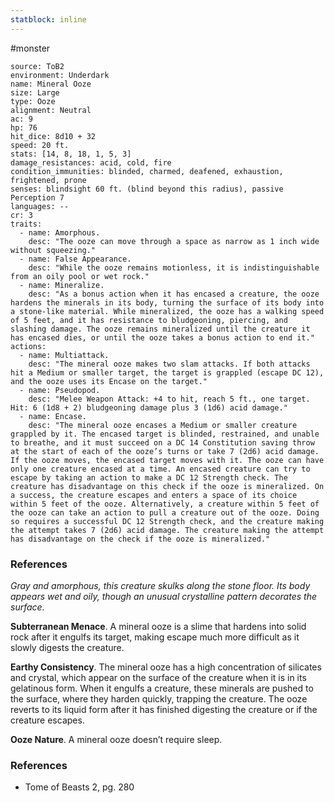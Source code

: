 ```yaml
---
statblock: inline
---
```

 #monster 

```statblock
source: ToB2
environment: Underdark
name: Mineral Ooze
size: Large
type: Ooze
alignment: Neutral
ac: 9
hp: 76
hit_dice: 8d10 + 32
speed: 20 ft.
stats: [14, 8, 18, 1, 5, 3]
damage_resistances: acid, cold, fire
condition_immunities: blinded, charmed, deafened, exhaustion, frightened, prone
senses: blindsight 60 ft. (blind beyond this radius), passive Perception 7
languages: --
cr: 3
traits:
  - name: Amorphous.
    desc: "The ooze can move through a space as narrow as 1 inch wide without squeezing."
  - name: False Appearance.
    desc: "While the ooze remains motionless, it is indistinguishable from an oily pool or wet rock."
  - name: Mineralize.
    desc: "As a bonus action when it has encased a creature, the ooze hardens the minerals in its body, turning the surface of its body into a stone-like material. While mineralized, the ooze has a walking speed of 5 feet, and it has resistance to bludgeoning, piercing, and slashing damage. The ooze remains mineralized until the creature it has encased dies, or until the ooze takes a bonus action to end it."
actions:
  - name: Multiattack.
    desc: "The mineral ooze makes two slam attacks. If both attacks hit a Medium or smaller target, the target is grappled (escape DC 12), and the ooze uses its Encase on the target."
  - name: Pseudopod.
    desc: "Melee Weapon Attack: +4 to hit, reach 5 ft., one target. Hit: 6 (1d8 + 2) bludgeoning damage plus 3 (1d6) acid damage."
  - name: Encase.
    desc: "The mineral ooze encases a Medium or smaller creature grappled by it. The encased target is blinded, restrained, and unable to breathe, and it must succeed on a DC 14 Constitution saving throw at the start of each of the ooze’s turns or take 7 (2d6) acid damage. If the ooze moves, the encased target moves with it. The ooze can have only one creature encased at a time. An encased creature can try to escape by taking an action to make a DC 12 Strength check. The creature has disadvantage on this check if the ooze is mineralized. On a success, the creature escapes and enters a space of its choice within 5 feet of the ooze. Alternatively, a creature within 5 feet of the ooze can take an action to pull a creature out of the ooze. Doing so requires a successful DC 12 Strength check, and the creature making the attempt takes 7 (2d6) acid damage. The creature making the attempt has disadvantage on the check if the ooze is mineralized."
```

### References

_Gray and amorphous, this creature skulks along the stone floor. Its body appears wet and oily, though an unusual crystalline pattern decorates the surface._

**Subterranean Menace**. A mineral ooze is a slime that hardens into solid rock after it engulfs its target, making escape much more difficult as it slowly digests the creature.

**Earthy Consistency**. The mineral ooze has a high concentration of silicates and crystal, which appear on the surface of the creature when it is in its gelatinous form. When it engulfs a creature, these minerals are pushed to the surface, where they harden quickly, trapping the creature. The ooze reverts to its liquid form after it has finished digesting the creature or if the creature escapes.

**Ooze Nature**. A mineral ooze doesn’t require sleep. 

### References

* Tome of Beasts 2, pg. 280
